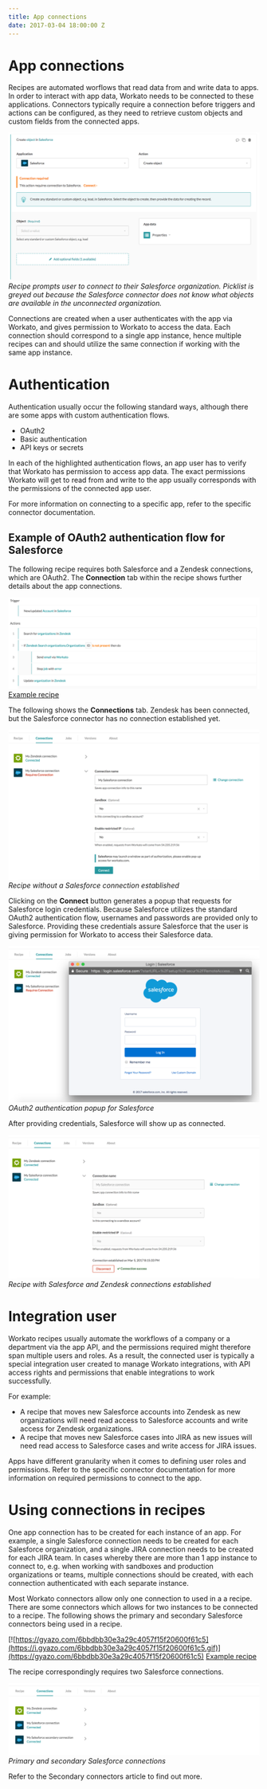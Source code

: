 ```yaml
---
title: App connections
date: 2017-03-04 18:00:00 Z
---
```


# App connections
Recipes are automated worflows that read data from and write data to apps. In order to interact with app data, Workato needs to be connected to these applications. Connectors typically require a connection before triggers and actions can be configured, as they need to retrieve custom objects and custom fields from the connected apps.

![Unconnected Salesforce action](/_uploads/_recipes/_connections/unconnected-salesforce-action.png)
*Recipe prompts user to connect to their Salesforce organization. Picklist is greyed out because the Salesforce connector does not know what objects are available in the unconnected organization.*

Connections are created when a user authenticates with the app via Workato, and gives permission to Workato to access the data. Each connection should correspond to a single app instance, hence multiple recipes can and should utilize the same connection if working with the same app instance.

# Authentication
Authentication usually occur the following standard ways, although there are some apps with custom authentication flows.
- OAuth2
- Basic authentication
- API keys or secrets

In each of the highlighted authentication flows, an app user has to verify that Workato has permission to access app data. The exact permissions Workato will get to read from and write to the app usually corresponds with the permissions of the connected app user.

For more information on connecting to a specific app, refer to the specific connector documentation.

## Example of OAuth2 authentication flow for Salesforce
The following recipe requires both Salesforce and a Zendesk connections, which are OAuth2. The **Connection** tab within the recipe shows further details about the app connections.

![Example recipe](/_uploads/_recipes/_connections/example-recipe.png)
[Example recipe](https://www.workato.com/recipes/480360)

The following shows the **Connections** tab. Zendesk has been connected, but the Salesforce connector has no connection established yet.

![Unconnected Salesforce](/_uploads/_recipes/_connections/unconnected-salesforce.png)
*Recipe without a Salesforce connection established*

Clicking on the **Connect** button generates a popup that requests for Salesforce login credentials. Because Salesforce utilizes the standard OAuth2 authentication flow, usernames and passwords are provided only to Salesforce. Providing these credentials assure Salesforce that the user is giving permission for Workato to access their Salesforce data.

![Salesforce connection popup](/_uploads/_recipes/_connections/salesforce-connection-popup.png)
*OAuth2 authentication popup for Salesforce*

After providing credentials, Salesforce will show up as connected.

![Connected Salesforce](/_uploads/_recipes/_connections/connected-salesforce.png)
*Recipe with Salesforce and Zendesk connections established*

# Integration user
Workato recipes usually automate the workflows of a company or a department via the app API,
and the permissions required might therefore span multiple users and roles. As a result, the connected user is typically a special integration user created to manage Workato integrations, with API access rights and permissions that enable integrations to work successfully.

For example:
- A recipe that moves new Salesforce accounts into Zendesk as new organizations will need read access to Salesforce accounts and write access for Zendesk organizations.
- A recipe that moves new Salesforce cases into JIRA as new issues will need read access to Salesforce cases and write access for JIRA issues.

Apps have different granularity when it comes to defining user roles and permissions. Refer to the specific connector documentation for more information on required permissions to connect to the app.

# Using connections in recipes
One app connection has to be created for each instance of an app. For example, a single Salesforce connection needs to be created for each Salesforce organization, and a single JIRA connection needs to be created for each JIRA team. In cases whereby there are more than 1 app instance to connect to, e.g. when working with sandboxes and production organizations or teams, multiple connections should be created, with each connection authenticated with each separate instance.

Most Workato connectors allow only one connection to used in a a recipe. There are some connectors which allows for two instances to be connected to a recipe. The following shows the primary and secondary Salesforce connectors being used in a recipe.

[![https://gyazo.com/6bbdbb30e3a29c4057f15f20600f61c5](https://i.gyazo.com/6bbdbb30e3a29c4057f15f20600f61c5.gif)](https://gyazo.com/6bbdbb30e3a29c4057f15f20600f61c5)
[Example recipe](https://www.workato.com/recipes/487648)

The recipe correspondingly requires two Salesforce connections.

![Secondary Salesforce connections](/_uploads/_recipes/_connections/secondary-app-connections.png)
*Primary and secondary Salesforce connections*

Refer to the Secondary connectors article to find out more.